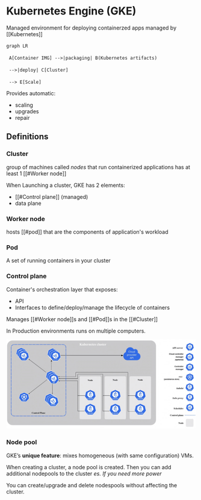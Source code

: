 # Kubernetes Engine (GKE)
Managed environment for deploying containerzed apps managed by [[Kubernetes]]

```mermaid
graph LR

 A[Container IMG] -->|packaging| B(Kubernetes artifacts)

 -->|deploy| C[Cluster]

 --> E[Scale]

```

Provides automatic:
- scaling
- upgrades
- repair
	   
## Definitions
### Cluster
group of machines called *nodes* that run containerized applications has at least 1 [[#Worker node]]

When Launching a cluster, GKE has 2 elements:
- [[#Control plane]] (managed)
- data plane

### Worker node 
hosts [[#pod]] that are the components of application's workload

### Pod 
A set of running containers in your cluster

### Control plane
Container's orchestration layer that exposes:
- API
- Interfaces to define/deploy/manage the lifecycle of containers

Manages [[#Worker node]]s and [[#Pod]]s in the [[#Cluster]]

In Production environments runs on multiple computers.


!["alt"](../../Images/Kubernetes.png)

### Node pool
GKE’s **unique feature**: mixes homogeneous (with same configuration) VMs.

When creating a cluster, a node pool is created.
Then you can add additional nodepools to the cluster *es. If you need more power*

You can create/upgrade and delete nodespools without affecting the cluster.